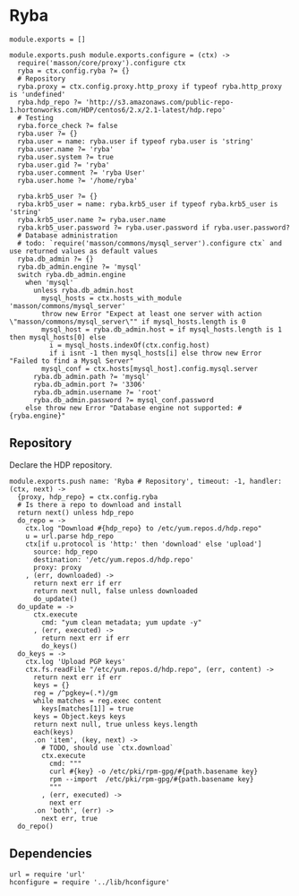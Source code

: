 
# Ryba

    module.exports = []

    module.exports.push module.exports.configure = (ctx) ->
      require('masson/core/proxy').configure ctx
      ryba = ctx.config.ryba ?= {}
      # Repository
      ryba.proxy = ctx.config.proxy.http_proxy if typeof ryba.http_proxy is 'undefined'
      ryba.hdp_repo ?= 'http://s3.amazonaws.com/public-repo-1.hortonworks.com/HDP/centos6/2.x/2.1-latest/hdp.repo'
      # Testing
      ryba.force_check ?= false
      ryba.user ?= {}
      ryba.user = name: ryba.user if typeof ryba.user is 'string'
      ryba.user.name ?= 'ryba'
      ryba.user.system ?= true
      ryba.user.gid ?= 'ryba'
      ryba.user.comment ?= 'ryba User'
      ryba.user.home ?= '/home/ryba'

      ryba.krb5_user ?= {}
      ryba.krb5_user = name: ryba.krb5_user if typeof ryba.krb5_user is 'string'
      ryba.krb5_user.name ?= ryba.user.name
      ryba.krb5_user.password ?= ryba.user.password if ryba.user.password?
      # Database administration
      # todo: `require('masson/commons/mysql_server').configure ctx` and use returned values as default values
      ryba.db_admin ?= {}
      ryba.db_admin.engine ?= 'mysql'
      switch ryba.db_admin.engine
        when 'mysql'
          unless ryba.db_admin.host
            mysql_hosts = ctx.hosts_with_module 'masson/commons/mysql_server'
            throw new Error "Expect at least one server with action \"masson/commons/mysql_server\"" if mysql_hosts.length is 0
            mysql_host = ryba.db_admin.host = if mysql_hosts.length is 1 then mysql_hosts[0] else
              i = mysql_hosts.indexOf(ctx.config.host)
              if i isnt -1 then mysql_hosts[i] else throw new Error "Failed to find a Mysql Server"
            mysql_conf = ctx.hosts[mysql_host].config.mysql.server
          ryba.db_admin.path ?= 'mysql'
          ryba.db_admin.port ?= '3306'
          ryba.db_admin.username ?= 'root'
          ryba.db_admin.password ?= mysql_conf.password
        else throw new Error "Database engine not supported: #{ryba.engine}"

## Repository

Declare the HDP repository.

    module.exports.push name: 'Ryba # Repository', timeout: -1, handler: (ctx, next) ->
      {proxy, hdp_repo} = ctx.config.ryba
      # Is there a repo to download and install
      return next() unless hdp_repo
      do_repo = ->
        ctx.log "Download #{hdp_repo} to /etc/yum.repos.d/hdp.repo"
        u = url.parse hdp_repo
        ctx[if u.protocol is 'http:' then 'download' else 'upload']
          source: hdp_repo
          destination: '/etc/yum.repos.d/hdp.repo'
          proxy: proxy
        , (err, downloaded) ->
          return next err if err
          return next null, false unless downloaded
          do_update()
      do_update = ->
          ctx.execute
            cmd: "yum clean metadata; yum update -y"
          , (err, executed) ->
            return next err if err
            do_keys()
      do_keys = ->
        ctx.log 'Upload PGP keys'
        ctx.fs.readFile "/etc/yum.repos.d/hdp.repo", (err, content) ->
          return next err if err
          keys = {}
          reg = /^pgkey=(.*)/gm
          while matches = reg.exec content
            keys[matches[1]] = true
          keys = Object.keys keys
          return next null, true unless keys.length
          each(keys)
          .on 'item', (key, next) ->
            # TODO, should use `ctx.download`
            ctx.execute
              cmd: """
              curl #{key} -o /etc/pki/rpm-gpg/#{path.basename key}
              rpm --import  /etc/pki/rpm-gpg/#{path.basename key}
              """
            , (err, executed) ->
              next err
          .on 'both', (err) ->
            next err, true
      do_repo()


## Dependencies

    url = require 'url'
    hconfigure = require '../lib/hconfigure'





